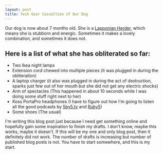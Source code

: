 ```yaml
---
layout: post
title: Tech Gear Casualties of Our Dog
---
```

Our dog is now about 7 months old. She is a [Lapponian Herder](http://en.wikipedia.org/wiki/Lapponian_Herder), which means she is stubborn and energic. Sometimes it makes a lovely combination, and sometimes it does not.

## Here is a list of what she has obliterated so far:
- Two Ikea night lamps
- Extension cord chewed into multiple pieces (it was plugged in during the obliteration)
- A laptop charger (it also was plugged in during the act of destruction, sparks just few out of her mouth but she did not get any electric shocks)
- Arm of spectacles (This happened in about 10 seconds while I was doing some stuff right next to her)
- Koss PortaPro headphones (I have to figure out how I'm going to listen all the good podcasts by [5by5.tv](http://www.5by5.tv) and [Ruby5](http://ruby5.envylabs.com))
- Some shoes (The usual)

<p class="lastnote">
I'm writing this blog post just because I need get something online and hopefully gain some inspiration to finish my drafts. I don't know, maybe this works, maybe it doesn't. If this will be my one and only blog post, then it definitely did not work. The number of drafts is increasing but number of published blog posts is not. You have to start somewhere, and this is my start.
</p>
